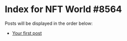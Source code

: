 # Index for NFT World #8564
Posts will be displayed in the order below:

- [Your first post](./001-first.md)

